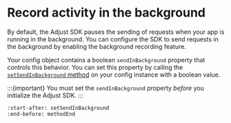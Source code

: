 # Record activity in the background

By default, the Adjust SDK pauses the sending of requests when your app is running in the background. You can configure the SDK to send requests in the background by enabling the background recording feature.

Your config object contains a boolean `sendInBackground` property that controls this behavior. You can set this property by calling the [`setSendInBackground` method](ios-setSendInBackground-invocation) on your config instance with a boolean value.

:::{important}
You must set the `sendInBackground` property *before* you initialize the Adjust SDK.
:::

```{include} /ios/fragments/ADJConfig.md
:start-after: setSendInBackground
:end-before: methodEnd
```
